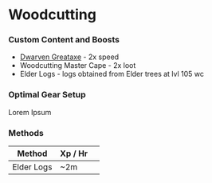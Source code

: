 # Woodcutting

### **Custom Content and Boosts**

* [Dwarven Greataxe](../custom-items/equippables.md#dwarven-tools) - 2x speed&#x20;
* Woodcutting Master Cape - 2x loot
* Elder Logs - logs obtained from Elder trees at lvl 105 wc

### Optimal Gear Setup

Lorem Ipsum

### Methods

| Method     | Xp / Hr |   |
| ---------- | ------- | - |
| Elder Logs | \~2m    |   |
